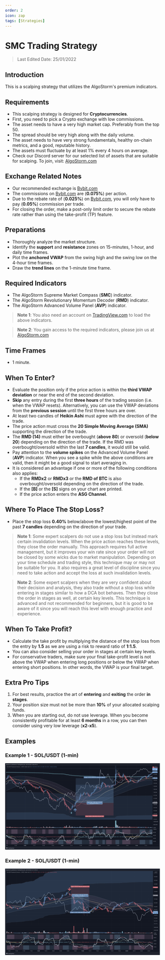 ```yaml
---
order: 2
icon: zap
tags: [Strategies]
---
```

# SMC Trading Strategy

> Last Edited Date: 25/01/2022

## Introduction

This is a scalping strategy that utilizes the AlgoStorm's premium indicators.

## Requirements

- This scalping strategy is designed for **Cryptocurrencies**.
- First, you need to pick a Crypto exchange with low commissions.
- The asset needs to have a very high market cap. Preferably from the top 50.
- The spread should be very high along with the daily volume.
- The asset needs to have very strong fundamentals, healthy on-chain metrics, and a good, reputable history.
- The assets must fluctuate by at least 1% every 4 hours on average.
- Check our Discord server for our selected list of assets that are suitable for scalping. To join, visit: [AlgoStorm.com](https://algostorm.com)

## Exchange Related Notes

- Our recommended exchange is [Bybit.com](https://www.bybit.com/en-US/invite?ref=YMYQ0%230)
- The commissions on [Bybit.com](https://www.bybit.com/en-US/invite?ref=YMYQ0%230) are (**0.075%**) per action.
- Due to the rebate rate of (**0.025%**) on [Bybit.com](https://www.bybit.com/en-US/invite?ref=YMYQ0%230), you will only have to pay (**0.05%**) commission per trade.
- For closing the order, make a post-only limit order to secure the rebate rate rather than using the take-profit (TP) feature.

## Preparations

- Thoroughly analyze the market structure.
- Identify the **support** and **resistance** zones on 15-minutes, 1-hour, and daily time frames.
- Plot the **anchored VWAP** from the swing high and the swing low on the 4-hour time frames.
- Draw the **trend lines** on the 1-minute time frame.

## Required Indicators

- The AlgoStorm Supreme Market Compass (**SMC**) indicator.
- The AlgoStorm Revolutionary Momentum Decoder (**RMD**) indicator.
- The AlgoStorm Advanced Volume Panel (**AVP**) indicator.

> **Note 1**: You also need an account on [TradingView.com](https://www.tradingview.com/gopro/?share_your_love=labinatorhub) to load the above indicators.

> **Note 2**: You gain access to the required indicators, please join us at [AlgoStorm.com](https://algostorm.com)

## Time Frames

- 1 minute.

## When To Enter?

- Evaluate the position only if the price action is within the **third VWAP deviation** or near the end of the second deviation.
- **Skip** any entry during the first **three hours** of the trading session (i.e. when the VWAP resets). Alternatively, you can use the VWAP deviations from the **previous session** until the first three hours are over.
- At least two candles of **Heikin Ashi** must agree with the direction of the trade.
- The price action must cross the **20 Simple Moving Average (SMA)** supporting the direction of the trade.
- The **RMD (14)** must either be overbought (**above 80**) or oversold (**below 20**) depending on the direction of the trade. If the RMD was overbought/oversold within the last **7 candles**, it would still be valid.
- Pay attention to the **volume spikes** on the Advanced Volume Panel (**AVP**) indicator. When you see a spike while the above conditions are valid, then it might be a good signal to start averaging in.
- It is considered an advantage if one or more of the following conditions also applies:
   - If the **RMDx2** or **RMDx3** or the **RMD of BTC** is also overbought/oversold depending on the direction of the trade.
   - If the **[B]** or the **[S]** signs on your chart are printed.
   - If the price action enters the **ASG Channel**.

## Where To Place The Stop Loss?

- Place the stop loss **0.40%** below/above the lowest/highest point of the past **7 candles** depending on the direction of your trade.

> **Note 1**: Some expert scalpers do not use a stop loss but instead mark certain invalidation levels. When the price action reaches these levels, they close the order manually. This approach requires full active management, but it improves your win rate since your order will not be closed by some wicks due to market manipulation. Depending on your time schedule and trading style, this technique may or may not be suitable for you. It also requires a great level of discipline since you need to take action and accept the loss at such invalidation levels.

> **Note 2**: Some expert scalpers when they are very confident about their decision and analysis, they also trade without a stop loss while entering in stages similar to how a DCA bot behaves. Then they close the order in stages as well, at certain key levels. This technique is advanced and not recommended for beginners, but it is good to be aware of it since you will reach this level with enough practice and experience.

## When To Take Profit?

- Calculate the take profit by multiplying the distance of the stop loss from the entry by **1.5** as we are using a risk to reward ratio of **1:1.5**.
- You can also consider selling your order in stages at certain key levels.
- For conservative traders, make sure your final take-profit level is not above the VWAP when entering long positions or below the VWAP when entering short positions. In other words, the VWAP is your final target.

## Extra Pro Tips

1. For best results, practice the art of **entering** and **exiting** the order **in stages**.
2. Your position size must not be more than **10%** of your allocated scalping funds.
3. When you are starting out, do not use leverage. When you become consistently profitable for at least **6 months** in a row, you can then consider using very low leverage (**x2-x5**).

## Examples

### Example 1 - SOL/USDT (1-min)

![Example 1 - SOL/USDT Long Position](./SMC-Scalping-Strategy-Example-1.png)

### Example 2 - SOL/USDT (1-min)

![Example 2 - SOL/USDT Short Position](./SMC-Scalping-Strategy-Example-2.png)